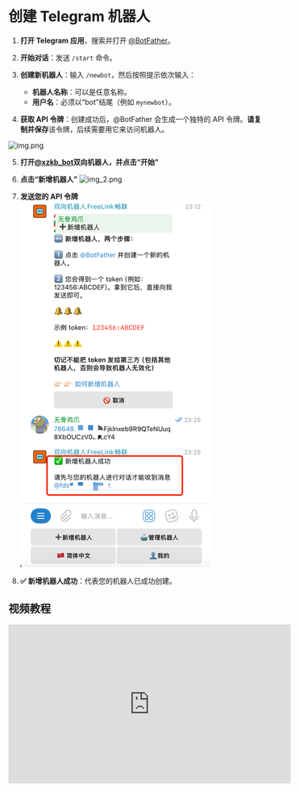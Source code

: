 # 创建 Telegram 机器人

1. **打开 Telegram 应用**，搜索并打开 [@BotFather](https://t.me/BotFather)。

2. **开始对话**：发送 `/start` 命令。

3. **创建新机器人**：输入 `/newbot`，然后按照提示依次输入：
    - **机器人名称**：可以是任意名称。
    - **用户名**：必须以“bot”结尾（例如 `mynewbot`）。

4. **获取 API 令牌**：创建成功后，@BotFather 会生成一个独特的 API 令牌。**请复制并保存**该令牌，后续需要用它来访问机器人。

![img.png](/brief/api_token.png)

5. **打开[@xzkb_bot](https://t.me/xzkb_bot)双向机器人，并点击“开始”** 

6. **点击“新增机器人”**
![img_2.png](/brief/add_bot.png)
7. **发送您的 API 令牌**
![img.png](img.png)
8. **✅ 新增机器人成功**：代表您的机器人已成功创建。
## 视频教程

<iframe width="560" height="315" src="https://www.youtube.com/embed/ajYJvW0ah8g" frameborder="0" allowfullscreen></iframe>
